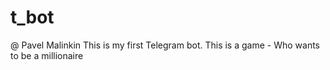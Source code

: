# t_bot
@ Pavel Malinkin
This is my first Telegram bot.
This is a game - Who wants to be a millionaire